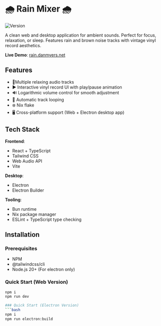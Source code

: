 # 🌧️ Rain Mixer 🌧️

![Version](https://img.shields.io/badge/version-v0.0.5-blue.svg?cacheSeconds=2592000)

A clean web and desktop application for ambient sounds. Perfect for focus, relaxation, or sleep. Features rain and brown noise tracks with vintage vinyl record aesthetics.

**Live Demo**: [rain.danmyers.net](https://rain.danmyers.net)

## Features

- 🎵Multiple relaxing audio tracks
- ▶️ Interactive vinyl record UI with play/pause animation
- 🔊 Logarithmic volume control for smooth adjustment
- 🔁 Automatic track looping
- ❄️ Nix flake
- 🖥️ Cross-platform support (Web + Electron desktop app)

## Tech Stack

**Frontend**:
- React + TypeScript
- Tailwind CSS
- Web Audio API
- Vite

**Desktop**:
- Electron
- Electron Builder

**Tooling**:
- Bun runtime
- Nix package manager
- ESLint + TypeScript type checking

## Installation

### Prerequisites
- NPM
- @tailwindcss/cli
- Node.js 20+ (For electron only)

### Quick Start (Web Version)
```bash
npm i
npm run dev

### Quick Start (Electron Version)
```bash
npm i
npm run electron:build
